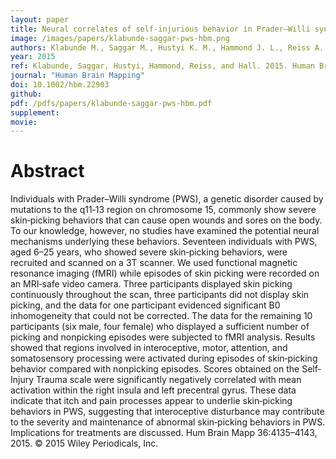 ```yaml
---
layout: paper
title: Neural correlates of self‐injurious behavior in Prader–Willi syndrome
image: /images/papers/klabunde-saggar-pws-hbm.png
authors: Klabunde M., Saggar M., Hustyi K. M., Hammond J. L., Reiss A. L., Hall S. S.
year: 2015
ref: Klabunde, Saggar, Hustyi, Hammond, Reiss, and Hall. 2015. Human Brain Mapping.
journal: "Human Brain Mapping"
doi: 10.1002/hbm.22903
github: 
pdf: /pdfs/papers/klabunde-saggar-pws-hbm.pdf
supplement: 
movie: 
---
```


# Abstract

Individuals with Prader–Willi syndrome (PWS), a genetic disorder caused by mutations to the q11‐13 region on chromosome 15, commonly show severe skin‐picking behaviors that can cause open wounds and sores on the body. To our knowledge, however, no studies have examined the potential neural mechanisms underlying these behaviors. Seventeen individuals with PWS, aged 6–25 years, who showed severe skin‐picking behaviors, were recruited and scanned on a 3T scanner. We used functional magnetic resonance imaging (fMRI) while episodes of skin picking were recorded on an MRI‐safe video camera. Three participants displayed skin picking continuously throughout the scan, three participants did not display skin picking, and the data for one participant evidenced significant B0 inhomogeneity that could not be corrected. The data for the remaining 10 participants (six male, four female) who displayed a sufficient number of picking and nonpicking episodes were subjected to fMRI analysis. Results showed that regions involved in interoceptive, motor, attention, and somatosensory processing were activated during episodes of skin‐picking behavior compared with nonpicking episodes. Scores obtained on the Self‐Injury Trauma scale were significantly negatively correlated with mean activation within the right insula and left precentral gyrus. These data indicate that itch and pain processes appear to underlie skin‐picking behaviors in PWS, suggesting that interoceptive disturbance may contribute to the severity and maintenance of abnormal skin‐picking behaviors in PWS. Implications for treatments are discussed. Hum Brain Mapp 36:4135–4143, 2015. © 2015 Wiley Periodicals, Inc.

